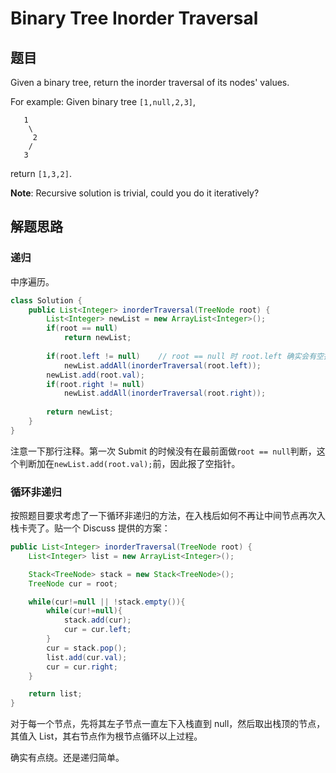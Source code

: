 # Binary Tree Inorder Traversal

## 题目

Given a binary tree, return the inorder traversal of its nodes' values.

For example:
Given binary tree `[1,null,2,3]`,

```
   1
    \
     2
    /
   3
```

return `[1,3,2]`.

**Note**: Recursive solution is trivial, could you do it iteratively?

## 解题思路

### 递归

中序遍历。

```java
class Solution {
    public List<Integer> inorderTraversal(TreeNode root) {
        List<Integer> newList = new ArrayList<Integer>();
        if(root == null)
            return newList;
        
        if(root.left != null)    // root == null 时 root.left 确实会有空指针
            newList.addAll(inorderTraversal(root.left));
        newList.add(root.val);
        if(root.right != null)    
            newList.addAll(inorderTraversal(root.right));
        
        return newList;
    }
}
```

注意一下那行注释。第一次 Submit 的时候没有在最前面做`root == null`判断，这个判断加在`newList.add(root.val);`前，因此报了空指针。

### 循环非递归

按照题目要求考虑了一下循环非递归的方法，在入栈后如何不再让中间节点再次入栈卡壳了。贴一个 Discuss 提供的方案：

```java
public List<Integer> inorderTraversal(TreeNode root) {
    List<Integer> list = new ArrayList<Integer>();

    Stack<TreeNode> stack = new Stack<TreeNode>();
    TreeNode cur = root;

    while(cur!=null || !stack.empty()){
        while(cur!=null){
            stack.add(cur);
            cur = cur.left;
        }
        cur = stack.pop();
        list.add(cur.val);
        cur = cur.right;
    }

    return list;
}
```

对于每一个节点，先将其左子节点一直左下入栈直到 null，然后取出栈顶的节点，其值入 List，其右节点作为根节点循环以上过程。

确实有点绕。还是递归简单。
